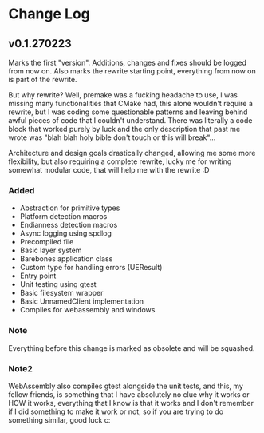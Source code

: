 # Change Log

## v0.1.270223

Marks the first "version". Additions, changes and fixes should be logged from now on. Also marks the rewrite starting point, everything from now on is part of the rewrite.

But why rewrite? Well, premake was a fucking headache to use, I was missing many functionalities that CMake had, this alone wouldn't require a rewrite, but I was coding some questionable patterns and leaving behind awful pieces of code that I couldn't understand. There was literally a code block that worked purely by luck and the only description that past me wrote was "blah blah holy bible don't touch or this will break"...

Architecture and design goals drastically changed, allowing me some more flexibility, but also requiring a complete rewrite, lucky me for writing somewhat modular code, that will help me with the rewrite :D

### Added
- Abstraction for primitive types
- Platform detection macros
- Endianness detection macros
- Async logging using spdlog
- Precompiled file
- Basic layer system
- Barebones application class
- Custom type for handling errors (UEResult)
- Entry point
- Unit testing using gtest
- Basic filesystem wrapper
- Basic UnnamedClient implementation
- Compiles for webassembly and windows

### Note
Everything before this change is marked as obsolete and will be squashed.

### Note2
WebAssembly also compiles gtest alongside the unit tests, and this, my fellow friends, is something that I have absolutely no clue why it works or HOW it works, everything that I know is that it works and I don't remember if I did something to make it work or not, so if you are trying to do something similar, good luck c: